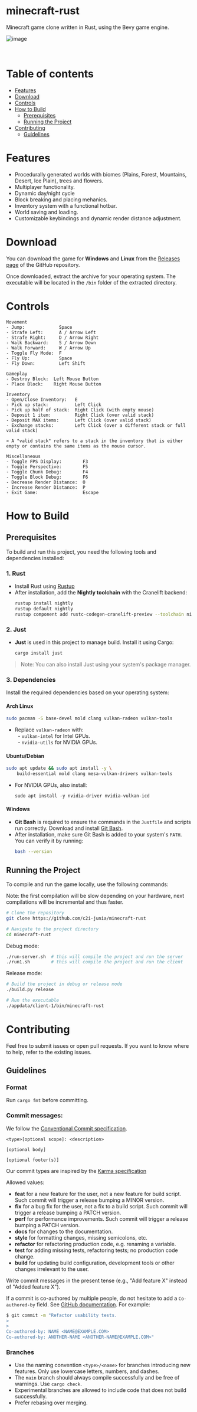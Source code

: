 # minecraft-rust

Minecraft game clone written in Rust, using the Bevy game engine.

![image](./docs/preview.png)

<br>

# Table of contents

- [Features](#features)
- [Download](#download)
- [Controls](#controls)
- [How to Build](#how-to-build)
    - [Prerequisites](#prerequisites)
    - [Running the Project](#running-the-project)
- [Contributing](#contributing)
    - [Guidelines](#guidelines)

# Features
- Procedurally generated worlds with biomes (Plains, Forest, Mountains, Desert, Ice Plain), trees and flowers.
- Multiplayer functionality.
- Dynamic day/night cycle
- Block breaking and placing mehanics.
- Inventory system with a functional hotbar.
- World saving and loading.
- Customizable keybindings and dynamic render distance adjustment.

# Download

You can download the game for **Windows** and **Linux** from the [Releases page](https://github.com/c2i-junia/minecraft-rust/releases) of the GitHub repository.

Once downloaded, extract the archive for your operating system. The executable will be located in the `/bin` folder of the extracted directory.

# Controls

```
Movement
- Jump:             Space
- Strafe Left:      A / Arrow Left
- Strafe Right:     D / Arrow Right
- Walk Backward:    S / Arrow Down
- Walk Forward:     W / Arrow Up
- Toggle Fly Mode:  F
- Fly Up:           Space
- Fly Down:         Left Shift

Gameplay
- Destroy Block:  Left Mouse Button
- Place Block:    Right Mouse Button

Inventory
- Open/Close Inventory:   E
- Pick up stack:          Left Click
- Pick up half of stack:  Right Click (with empty mouse)
- Deposit 1 item:         Right Click (over valid stack)
- Deposit MAX items:      Left Click (over valid stack)
- Exchange stacks:        Left Click (over a different stack or full valid stack)

> A "valid stack" refers to a stack in the inventory that is either empty or contains the same items as the mouse cursor.

Miscellaneous
- Toggle FPS Display:        F3
- Toggle Perspective:        F5
- Toggle Chunk Debug:        F4
- Toggle Block Debug:        F6
- Decrease Render Distance:  O
- Increase Render Distance:  P
- Exit Game:                 Escape
```

# How to Build

## Prerequisites

To build and run this project, you need the following tools and dependencies installed:

### 1. **Rust**
- Install Rust using [Rustup](https://rustup.rs)
- After installation, add the **Nightly toolchain** with the Cranelift backend:
  ```bash
  rustup install nightly
  rustup default nightly
  rustup component add rustc-codegen-cranelift-preview --toolchain nightly
  ```

### 2. **Just**
- **Just** is used in this project to manage build. Install it using Cargo:
  ```bash
  cargo install just
  ```
> Note: You can also install Just using your system's package manager.

### 3. **Dependencies**

Install the required dependencies based on your operating system:

#### Arch Linux
```bash
sudo pacman -S base-devel mold clang vulkan-radeon vulkan-tools
```
- Replace `vulkan-radeon` with:   
  - `vulkan-intel` for Intel GPUs.   
  - `nvidia-utils` for NVIDIA GPUs.   

#### Ubuntu/Debian
```bash
sudo apt update && sudo apt install -y \
    build-essential mold clang mesa-vulkan-drivers vulkan-tools
```
- For NVIDIA GPUs, also install:
    ```shell
    sudo apt install -y nvidia-driver nvidia-vulkan-icd
    ```

#### Windows
- **Git Bash** is required to ensure the commands in the `Justfile` and scripts run correctly. Download and install [Git Bash](https://git-scm.com/).
- After installation, make sure Git Bash is added to your system's `PATH`. You can verify it by running:
  ```bash
  bash --version
  ```

## Running the Project

To compile and run the game locally, use the following commands:

Note: the first compilation will be slow depending on your hardware, next compilations will be incremental and thus faster.

```sh
# Clone the repository
git clone https://github.com/c2i-junia/minecraft-rust

# Navigate to the project directory
cd minecraft-rust
```

Debug mode:
```sh
./run-server.sh  # this will compile the project and run the server
./run1.sh        # this will compile the project and run the client 
```

Release mode:
```sh
# Build the project in debug or release mode
./build.py release

# Run the executable
./appdata/client-1/bin/minecraft-rust
```

# Contributing

Feel free to submit issues or open pull requests. If you want to know where to help, refer to the existing issues.

## Guidelines 

### Format
Run `cargo fmt` before committing.

### Commit messages:

We follow the [Conventional Commit specification](https://www.conventionalcommits.org/en/v1.0.0/).
```
<type>[optional scope]: <description>

[optional body]

[optional footer(s)]
```

Our commit types are inspired by the [Karma specification](http://karma-runner.github.io/6.4/dev/git-commit-msg.html)

Allowed <type> values: 
- **feat** for a new feature for the user, not a new feature for build script. Such commit will trigger a release bumping a MINOR version.
- **fix** for a bug fix for the user, not a fix to a build script. Such commit will trigger a release bumping a PATCH version.
- **perf** for performance improvements. Such commit will trigger a release bumping a PATCH version.
- **docs** for changes to the documentation.
- **style** for formatting changes, missing semicolons, etc.
- **refactor** for refactoring production code, e.g. renaming a variable.
- **test** for adding missing tests, refactoring tests; no production code change.
- **build** for updating build configuration, development tools or other changes irrelevant to the user.

Write commit messages in the present tense (e.g., "Add feature X" instead of "Added feature X").

If a commit is co-authored by multiple people, do not hesitate to add a `Co-authored-by` field. See [GitHub documentation](https://docs.github.com/en/pull-requests/committing-changes-to-your-project/creating-and-editing-commits/creating-a-commit-with-multiple-authors). For example: 
```sh
$ git commit -m "Refactor usability tests.
>
>
Co-authored-by: NAME <NAME@EXAMPLE.COM>
Co-authored-by: ANOTHER-NAME <ANOTHER-NAME@EXAMPLE.COM>"
```

### Branches
- Use the naming convention `<type>/<name>` for branches introducing new features. Only use lowercase letters, numbers, and dashes.
- The `main` branch should always compile successfully and be free of warnings. Use `cargo check`.
- Experimental branches are allowed to include code that does not build successfully.
- Prefer rebasing over merging.
